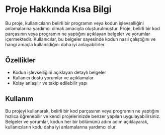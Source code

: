 # Proje Hakkında Kısa Bilgi

Bu proje, kullanıcıların belirli bir programın veya kodun işlevselliğini anlamalarına yardımcı olmak amacıyla oluşturulmuştur. Proje, belirli bir kod parçasının veya programın ne yaptığını açıklayan belgeler ve yorumlar içermektedir. Kullanıcılar, bu belgeler sayesinde kodun nasıl çalıştığını ve hangi amaçla kullanıldığını daha iyi anlayabilirler.

## Özellikler

- Kodun işlevselliğini açıklayan detaylı belgeler
- Kullanıcı dostu yorumlar ve açıklamalar
- Kolay anlaşılır ve takip edilebilir yapı

## Kullanım

Bu projeyi kullanarak, belirli bir kod parçasının veya programın ne yaptığını hızlıca öğrenebilir ve kendi projelerinizde benzer yapıları uygulayabilirsiniz. Belgeler ve yorumlar, kodun her bir bölümünü adım adım açıklayarak, kullanıcıların kodu daha iyi anlamalarına yardımcı olur.